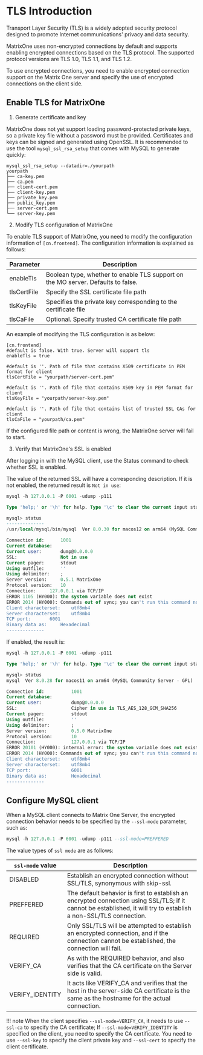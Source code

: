 # TLS Introduction

Transport Layer Security (TLS) is a widely adopted security protocol designed to promote Internet communications' privacy and data security.

MatrixOne uses non-encrypted connections by default and supports enabling encrypted connections based on the TLS protocol. The supported protocol versions are TLS 1.0, TLS 1.1, and TLS 1.2.

To use encrypted connections, you need to enable encrypted connection support on the Matrix One server and specify the use of encrypted connections on the client side.

## Enable TLS for MatrixOne

1. Generate certificate and key

MatrixOne does not yet support loading password-protected private keys, so a private key file without a password must be provided. Certificates and keys can be signed and generated using OpenSSL. It is recommended to use the tool `mysql_ssl_rsa_setup` that comes with MySQL to generate quickly:

```
mysql_ssl_rsa_setup --datadir=./yourpath
yourpath
├── ca-key.pem
├── ca.pem
├── client-cert.pem
├── client-key.pem
├── private_key.pem
├── public_key.pem
├── server-cert.pem
└── server-key.pem
```

2. Modify TLS configuration of MatrixOne

To enable TLS support of MatrixOne, you need to modify the configuration information of `[cn.frontend]`. The configuration information is explained as follows:

|Parameter| Description|
|---|---|
|enableTls|Boolean type, whether to enable TLS support on the MO server. Defaults to false.|
|tlsCertFile|Specify the SSL certificate file path|
|tlsKeyFile|Specifies the private key corresponding to the certificate file|
|tlsCaFile|Optional. Specify trusted CA certificate file path|

An example of modifying the TLS configuration is as below:

```
[cn.frontend]
#default is false. With true. Server will support tls
enableTls = true

#default is ''. Path of file that contains X509 certificate in PEM format for client
tlsCertFile = "yourpath/server-cert.pem"

#default is ''. Path of file that contains X509 key in PEM format for client
tlsKeyFile = "yourpath/server-key.pem"

#default is ''. Path of file that contains list of trusted SSL CAs for client
tlsCaFile = "yourpath/ca.pem"
```

If the configured file path or content is wrong, the MatrixOne server will fail to start.

3. Verify that MatrixOne's SSL is enabled

After logging in with the MySQL client, use the Status command to check whether SSL is enabled.

The value of the returned SSL will have a corresponding description. If it is not enabled, the returned result is `Not in use`:

```sql
mysql -h 127.0.0.1 -P 6001 -udump -p111

Type 'help;' or '\h' for help. Type '\c' to clear the current input statement.

mysql> status
--------------
/usr/local/mysql/bin/mysql  Ver 8.0.30 for macos12 on arm64 (MySQL Community Server - GPL)

Connection id:		1001
Current database:
Current user:		dump@0.0.0.0
SSL:			    Not in use
Current pager:		stdout
Using outfile:		''
Using delimiter:	;
Server version:		0.5.1 MatrixOne
Protocol version:	10
Connection:		127.0.0.1 via TCP/IP
ERROR 1105 (HY000): the system variable does not exist
ERROR 2014 (HY000): Commands out of sync; you can't run this command now
Client characterset:	utf8mb4
Server characterset:	utf8mb4
TCP port:		6001
Binary data as:		Hexadecimal
--------------
```

If enabled, the result is:

```sql
mysql -h 127.0.0.1 -P 6001 -udump -p111

Type 'help;' or '\h' for help. Type '\c' to clear the current input statement.

mysql> status
mysql  Ver 8.0.28 for macos11 on arm64 (MySQL Community Server - GPL)

Connection id:          1001
Current database:
Current user:           dump@0.0.0.0
SSL:                    Cipher in use is TLS_AES_128_GCM_SHA256
Current pager:          stdout
Using outfile:          ''
Using delimiter:        ;
Server version:         0.5.0 MatrixOne
Protocol version:       10
Connection:             127.0.0.1 via TCP/IP
ERROR 20101 (HY000): internal error: the system variable does not exist
ERROR 2014 (HY000): Commands out of sync; you can't run this command now
Client characterset:    utf8mb4
Server characterset:    utf8mb4
TCP port:               6001
Binary data as:         Hexadecimal
--------------
```

## Configure MySQL client

When a MySQL client connects to Matrix One Server, the encrypted connection behavior needs to be specified by the `--ssl-mode` parameter, such as:

```sql
mysql -h 127.0.0.1 -P 6001 -udump -p111 --ssl-mode=PREFFERED
```

The value types of `ssl mode` are as follows:

|`ssl-mode` value|Description|
|---|---|
|DISABLED|Establish an encrypted connection without SSL/TLS, synonymous with skip-ssl.|
|PREFFERED|The default behavior is first to establish an encrypted connection using SSL/TLS; if it cannot be established, it will try to establish a non-SSL/TLS connection.|
|REQUIRED|Only SSL/TLS will be attempted to establish an encrypted connection, and if the connection cannot be established, the connection will fail.|
|VERIFY_CA|As with the REQUIRED behavior, and also verifies that the CA certificate on the Server side is valid.|
|VERIFY_IDENTITY|It acts like VERIFY_CA and verifies that the host in the server-side CA certificate is the same as the hostname for the actual connection.|

!!! note
    When the client specifies `--ssl-mode=VERIFY_CA`, it needs to use `--ssl-ca` to specify the CA certificate;
    If `--ssl-mode=VERIFY_IDENTITY` is specified on the client, you need to specify the CA certificate. You need to use `--ssl-key` to specify the client private key and `--ssl-cert` to specify the client certificate.
